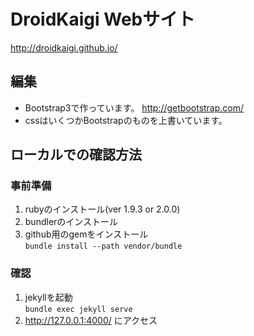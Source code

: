 DroidKaigi Webサイト
==========================

http://droidkaigi.github.io/

## 編集

* Bootstrap3で作っています。 http://getbootstrap.com/
* cssはいくつかBootstrapのものを上書いています。

<!-- TODO PRで講演内容のアップデートを受け付けることについて説明 -->

## ローカルでの確認方法

### 事前準備
1. rubyのインストール(ver 1.9.3 or 2.0.0)
1. bundlerのインストール
1. github用のgemをインストール  
`bundle install --path vendor/bundle`

### 確認
1. jekyllを起動  
`bundle exec jekyll serve`
1. http://127.0.0.1:4000/ にアクセス


